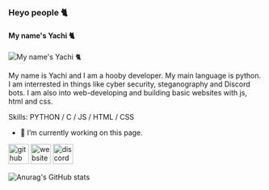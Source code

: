 ### Heyo people 🐈
#### My name's Yachi 🐈
![My name's Yachi 🐈]([https://arturssmirnovs.github.io/github-profile-readme-generator/images/banner.png](https://cdn.discordapp.com/attachments/979393985913171994/1011909297661300786/unknown.png))

My name is Yachi and I am a hooby developer. My main language is python. I am interrested in things like cyber security, steganography and Discord bots. I am also into web-developing and building basic websites with js, html and css. 

Skills: PYTHON / C / JS / HTML / CSS

- 🔭 I’m currently working on this page. 


[<img src='https://cdn.jsdelivr.net/npm/simple-icons@3.0.1/icons/github.svg' alt='github' height='40'>](https://github.com/Yachi-qwq)  [<img src='https://cdn.jsdelivr.net/npm/simple-icons@3.0.1/icons/icloud.svg' alt='website' height='40'>](https://shippodes.mx177013.repl.co/)  [<img src='https://cdn.jsdelivr.net/npm/simple-icons@3.0.1/icons/discord.svg' alt='discord' height='40'>](https://discord.gg/6AGcPaJteK)  

![Anurag's GitHub stats](https://github-readme-stats.vercel.app/api?username=Yachi-qwq&show_icons=true&theme=radical)
